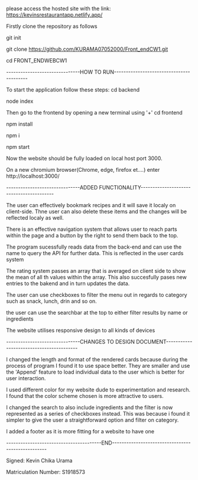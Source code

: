 please access the hosted site with the link: https://kevinsrestaurantapp.netlify.app/

Firstly clone the repository as follows

git init

git clone https://github.com/KURAMA07052000/Front_endCW1.git

cd FRONT_ENDWEBCW1

-------------------------------HOW TO RUN-----------------------------------------

To start the application follow these steps:
cd backend

node index

Then go to the frontend by opening a new terminal using '+'
cd frontend

npm install

npm i

npm start

Now the website should be fully loaded on local host port 3000.

On a new chromium browser(Chrome, edge, firefox et....) enter http://localhost:3000/

-------------------------------ADDED FUNCTIONALITY-----------------------------------------

The user can effectively bookmark recipes and it will save it localy on client-side. Thne user can also delete these items and the changes will be reflected localy as well.

There is an effective navigation system that allows user to reach parts within the page and a button by the right to send them back to the top.

The program sucessfully reads data from the back-end and can use the name to query the API for further data. This is reflected in the user cards system

The rating system passes an array that is averaged on client side to show the mean of all th values within the array. This also succesfully pases new entries to the bakend and in turn updates the data.

The user can use checkboxes to filter the menu out in regards to category such as snack, lunch, drin and so on.

the user can use the searchbar at the top to either filter results by name or ingredients

The website utilises responsive design to all kinds of devices

-------------------------------CHANGES TO DESIGN DOCUMENT-----------------------------------------

I changed the length and format of the rendered cards because during the process of program I found it to use space better. They are smaller and use the 'Append' feature to load individual data to the user which is better for user interaction.

I used different color for my website dude to experimentation and research. I found that the color scheme chosen is more attractive to users.

I changed the search to also include ingredients and the filter is now represented as a series of checkboxes instead. This was because i found it simpler to give the user a straightforward option and filter on category.

I added a footer as it is more fitting for a website to have one

----------------------------------------END--------------------------------------------------

Signed: Kevin Chika Urama

Matriculation Number: S1918573
